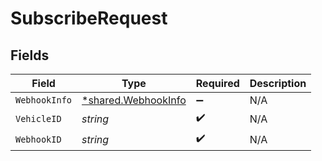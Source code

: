 # SubscribeRequest


## Fields

| Field                                                            | Type                                                             | Required                                                         | Description                                                      |
| ---------------------------------------------------------------- | ---------------------------------------------------------------- | ---------------------------------------------------------------- | ---------------------------------------------------------------- |
| `WebhookInfo`                                                    | [*shared.WebhookInfo](../../../pkg/models/shared/webhookinfo.md) | :heavy_minus_sign:                                               | N/A                                                              |
| `VehicleID`                                                      | *string*                                                         | :heavy_check_mark:                                               | N/A                                                              |
| `WebhookID`                                                      | *string*                                                         | :heavy_check_mark:                                               | N/A                                                              |